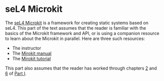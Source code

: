 <!--
    Copyright 2024, Colias Group, LLC

    SPDX-License-Identifier: CC-BY-SA-4.0
-->

# seL4 Microkit

The [seL4 Microkit](https://github.com/seL4/microkit) is a framework for creating static systems based on seL4.
This part of the text assumes that the reader is familiar with the basics of the Microkit framework and API, or is using a companion resource to learn about the Microkit in parallel.
Here are three such resources:
- The instructor
- The [Mirokit manual](https://github.com/seL4/microkit/blob/main/docs/manual.md)
- The [Mirokit tutorial](https://trustworthy.systems/projects/microkit/tutorial/welcome.html)

This part also assumes that the reader has worked through chapters [2](../root-task/hello-world.html) and [6](../root-task/spawn-thread.html) of [Part I](../root-task/index.html).
